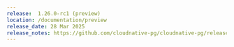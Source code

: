 ```yaml
---
release:  1.26.0-rc1 (preview)
location: /documentation/preview
release_date: 28 Mar 2025
release_notes: https://github.com/cloudnative-pg/cloudnative-pg/releases/tag/v1.26.0-rc1
---
```

